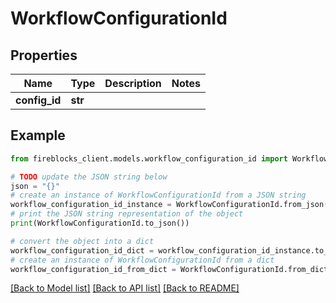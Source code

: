 # WorkflowConfigurationId


## Properties

Name | Type | Description | Notes
------------ | ------------- | ------------- | -------------
**config_id** | **str** |  | 

## Example

```python
from fireblocks_client.models.workflow_configuration_id import WorkflowConfigurationId

# TODO update the JSON string below
json = "{}"
# create an instance of WorkflowConfigurationId from a JSON string
workflow_configuration_id_instance = WorkflowConfigurationId.from_json(json)
# print the JSON string representation of the object
print(WorkflowConfigurationId.to_json())

# convert the object into a dict
workflow_configuration_id_dict = workflow_configuration_id_instance.to_dict()
# create an instance of WorkflowConfigurationId from a dict
workflow_configuration_id_from_dict = WorkflowConfigurationId.from_dict(workflow_configuration_id_dict)
```
[[Back to Model list]](../README.md#documentation-for-models) [[Back to API list]](../README.md#documentation-for-api-endpoints) [[Back to README]](../README.md)


